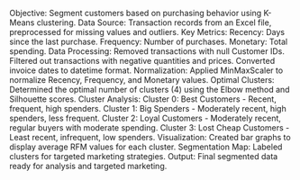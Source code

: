 Objective: Segment customers based on purchasing behavior using K-Means clustering.
Data Source: Transaction records from an Excel file, preprocessed for missing values and outliers.
Key Metrics:
Recency: Days since the last purchase.
Frequency: Number of purchases.
Monetary: Total spending.
Data Processing:
Removed transactions with null Customer IDs.
Filtered out transactions with negative quantities and prices.
Converted invoice dates to datetime format.
Normalization: Applied MinMaxScaler to normalize Recency, Frequency, and Monetary values.
Optimal Clusters: Determined the optimal number of clusters (4) using the Elbow method and Silhouette scores.
Cluster Analysis:
Cluster 0: Best Customers - Recent, frequent, high spenders.
Cluster 1: Big Spenders - Moderately recent, high spenders, less frequent.
Cluster 2: Loyal Customers - Moderately recent, regular buyers with moderate spending.
Cluster 3: Lost Cheap Customers - Least recent, infrequent, low spenders.
Visualization: Created bar graphs to display average RFM values for each cluster.
Segmentation Map: Labeled clusters for targeted marketing strategies.
Output: Final segmented data ready for analysis and targeted marketing.
